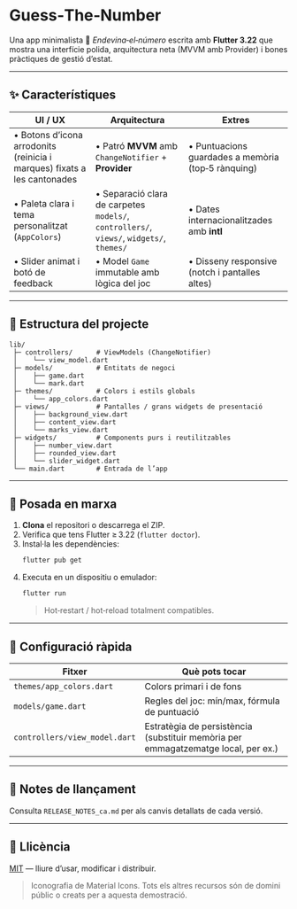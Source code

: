 # Guess‑The‑Number

Una app minimalista 🎯 *Endevina‑el‑número* escrita amb **Flutter 3.22** que mostra una interfície polida, arquitectura neta (MVVM amb Provider) i bones pràctiques de gestió d’estat.

---

## ✨ Característiques

| UI / UX | Arquitectura | Extres |
|---------|--------------|--------|
| • Botons d’icona arrodonits (reinicia i marques) fixats a les cantonades | • Patró **MVVM** amb `ChangeNotifier` + **Provider** | • Puntuacions guardades a memòria (top‑5 rànquing) |
| • Paleta clara i tema personalitzat (`AppColors`) | • Separació clara de carpetes `models/`, `controllers/`, `views/`, `widgets/`, `themes/` | • Dates internacionalitzades amb **intl** |
| • Slider animat i botó de feedback | • Model `Game` immutable amb lògica del joc | • Disseny responsive (notch i pantalles altes) |

---

## 📂 Estructura del projecte

```text
lib/
 ├─ controllers/      # ViewModels (ChangeNotifier)
 │    └── view_model.dart
 ├─ models/           # Entitats de negoci
 │    ├── game.dart
 │    └── mark.dart
 ├─ themes/           # Colors i estils globals
 │    └── app_colors.dart
 ├─ views/            # Pantalles / grans widgets de presentació
 │    ├── background_view.dart
 │    ├── content_view.dart
 │    └── marks_view.dart
 ├─ widgets/          # Components purs i reutilitzables
 │    ├── number_view.dart
 │    ├── rounded_view.dart
 │    └── slider_widget.dart
 └── main.dart        # Entrada de l’app
```

---

## 🚀 Posada en marxa

1. **Clona** el repositori o descarrega el ZIP.
2. Verifica que tens Flutter ≥ 3.22 (`flutter doctor`).
3. Instal·la les dependències:
   ```bash
   flutter pub get
   ```
4. Executa en un dispositiu o emulador:
   ```bash
   flutter run
   ```
   > Hot‑restart / hot‑reload totalment compatibles.

---

## 🔧 Configuració ràpida

| Fitxer | Què pots tocar |
|--------|---------------|
| `themes/app_colors.dart` | Colors primari i de fons |
| `models/game.dart` | Regles del joc: mín/max, fórmula de puntuació |
| `controllers/view_model.dart` | Estratègia de persistència (substituir memòria per emmagatzematge local, per ex.) |

---

## 📝 Notes de llançament

Consulta `RELEASE_NOTES_ca.md` per als canvis detallats de cada versió.

---

## 📜 Llicència

[MIT](LICENSE) — lliure d’usar, modificar i distribuir.

> Iconografia de Material Icons. Tots els altres recursos són de domini públic o creats per a aquesta demostració.
